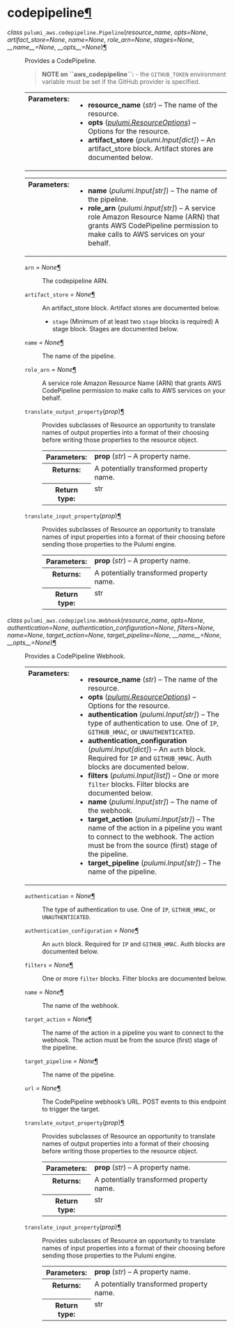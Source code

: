 ---
---

<div class="section" id="module-pulumi_aws.codepipeline">
<span id="codepipeline"></span><h1>codepipeline<a class="headerlink" href="#module-pulumi_aws.codepipeline" title="Permalink to this headline">¶</a></h1>
<dl class="class">
<dt id="pulumi_aws.codepipeline.Pipeline">
<em class="property">class </em><code class="descclassname">pulumi_aws.codepipeline.</code><code class="descname">Pipeline</code><span class="sig-paren">(</span><em>resource_name</em>, <em>opts=None</em>, <em>artifact_store=None</em>, <em>name=None</em>, <em>role_arn=None</em>, <em>stages=None</em>, <em>__name__=None</em>, <em>__opts__=None</em><span class="sig-paren">)</span><a class="headerlink" href="#pulumi_aws.codepipeline.Pipeline" title="Permalink to this definition">¶</a></dt>
<dd><p>Provides a CodePipeline.</p>
<blockquote>
<div><strong>NOTE on ``aws_codepipeline``:</strong> - the <code class="docutils literal notranslate"><span class="pre">GITHUB_TOKEN</span></code> environment variable must be set if the GitHub provider is specified.</div></blockquote>
<table class="docutils field-list" frame="void" rules="none">
<col class="field-name" />
<col class="field-body" />
<tbody valign="top">
<tr class="field-odd field"><th class="field-name">Parameters:</th><td class="field-body"><ul class="first last simple">
<li><strong>resource_name</strong> (<em>str</em>) – The name of the resource.</li>
<li><strong>opts</strong> (<a class="reference internal" href="../../pulumi/#pulumi.ResourceOptions" title="pulumi.ResourceOptions"><em>pulumi.ResourceOptions</em></a>) – Options for the resource.</li>
<li><strong>artifact_store</strong> (<em>pulumi.Input</em><em>[</em><em>dict</em><em>]</em>) – An artifact_store block. Artifact stores are documented below.</li>
</ul>
</td>
</tr>
</tbody>
</table>
<table class="docutils field-list" frame="void" rules="none">
<col class="field-name" />
<col class="field-body" />
<tbody valign="top">
<tr class="field-odd field"><th class="field-name">Parameters:</th><td class="field-body"><ul class="first last simple">
<li><strong>name</strong> (<em>pulumi.Input</em><em>[</em><em>str</em><em>]</em>) – The name of the pipeline.</li>
<li><strong>role_arn</strong> (<em>pulumi.Input</em><em>[</em><em>str</em><em>]</em>) – A service role Amazon Resource Name (ARN) that grants AWS CodePipeline permission to make calls to AWS services on your behalf.</li>
</ul>
</td>
</tr>
</tbody>
</table>
<dl class="attribute">
<dt id="pulumi_aws.codepipeline.Pipeline.arn">
<code class="descname">arn</code><em class="property"> = None</em><a class="headerlink" href="#pulumi_aws.codepipeline.Pipeline.arn" title="Permalink to this definition">¶</a></dt>
<dd><p>The codepipeline ARN.</p>
</dd></dl>

<dl class="attribute">
<dt id="pulumi_aws.codepipeline.Pipeline.artifact_store">
<code class="descname">artifact_store</code><em class="property"> = None</em><a class="headerlink" href="#pulumi_aws.codepipeline.Pipeline.artifact_store" title="Permalink to this definition">¶</a></dt>
<dd><p>An artifact_store block. Artifact stores are documented below.</p>
<ul class="simple">
<li><code class="docutils literal notranslate"><span class="pre">stage</span></code> (Minimum of at least two <code class="docutils literal notranslate"><span class="pre">stage</span></code> blocks is required) A stage block. Stages are documented below.</li>
</ul>
</dd></dl>

<dl class="attribute">
<dt id="pulumi_aws.codepipeline.Pipeline.name">
<code class="descname">name</code><em class="property"> = None</em><a class="headerlink" href="#pulumi_aws.codepipeline.Pipeline.name" title="Permalink to this definition">¶</a></dt>
<dd><p>The name of the pipeline.</p>
</dd></dl>

<dl class="attribute">
<dt id="pulumi_aws.codepipeline.Pipeline.role_arn">
<code class="descname">role_arn</code><em class="property"> = None</em><a class="headerlink" href="#pulumi_aws.codepipeline.Pipeline.role_arn" title="Permalink to this definition">¶</a></dt>
<dd><p>A service role Amazon Resource Name (ARN) that grants AWS CodePipeline permission to make calls to AWS services on your behalf.</p>
</dd></dl>

<dl class="method">
<dt id="pulumi_aws.codepipeline.Pipeline.translate_output_property">
<code class="descname">translate_output_property</code><span class="sig-paren">(</span><em>prop</em><span class="sig-paren">)</span><a class="headerlink" href="#pulumi_aws.codepipeline.Pipeline.translate_output_property" title="Permalink to this definition">¶</a></dt>
<dd><p>Provides subclasses of Resource an opportunity to translate names of output properties
into a format of their choosing before writing those properties to the resource object.</p>
<table class="docutils field-list" frame="void" rules="none">
<col class="field-name" />
<col class="field-body" />
<tbody valign="top">
<tr class="field-odd field"><th class="field-name">Parameters:</th><td class="field-body"><strong>prop</strong> (<em>str</em>) – A property name.</td>
</tr>
<tr class="field-even field"><th class="field-name">Returns:</th><td class="field-body">A potentially transformed property name.</td>
</tr>
<tr class="field-odd field"><th class="field-name">Return type:</th><td class="field-body">str</td>
</tr>
</tbody>
</table>
</dd></dl>

<dl class="method">
<dt id="pulumi_aws.codepipeline.Pipeline.translate_input_property">
<code class="descname">translate_input_property</code><span class="sig-paren">(</span><em>prop</em><span class="sig-paren">)</span><a class="headerlink" href="#pulumi_aws.codepipeline.Pipeline.translate_input_property" title="Permalink to this definition">¶</a></dt>
<dd><p>Provides subclasses of Resource an opportunity to translate names of input properties into
a format of their choosing before sending those properties to the Pulumi engine.</p>
<table class="docutils field-list" frame="void" rules="none">
<col class="field-name" />
<col class="field-body" />
<tbody valign="top">
<tr class="field-odd field"><th class="field-name">Parameters:</th><td class="field-body"><strong>prop</strong> (<em>str</em>) – A property name.</td>
</tr>
<tr class="field-even field"><th class="field-name">Returns:</th><td class="field-body">A potentially transformed property name.</td>
</tr>
<tr class="field-odd field"><th class="field-name">Return type:</th><td class="field-body">str</td>
</tr>
</tbody>
</table>
</dd></dl>

</dd></dl>

<dl class="class">
<dt id="pulumi_aws.codepipeline.Webhook">
<em class="property">class </em><code class="descclassname">pulumi_aws.codepipeline.</code><code class="descname">Webhook</code><span class="sig-paren">(</span><em>resource_name</em>, <em>opts=None</em>, <em>authentication=None</em>, <em>authentication_configuration=None</em>, <em>filters=None</em>, <em>name=None</em>, <em>target_action=None</em>, <em>target_pipeline=None</em>, <em>__name__=None</em>, <em>__opts__=None</em><span class="sig-paren">)</span><a class="headerlink" href="#pulumi_aws.codepipeline.Webhook" title="Permalink to this definition">¶</a></dt>
<dd><p>Provides a CodePipeline Webhook.</p>
<table class="docutils field-list" frame="void" rules="none">
<col class="field-name" />
<col class="field-body" />
<tbody valign="top">
<tr class="field-odd field"><th class="field-name">Parameters:</th><td class="field-body"><ul class="first last simple">
<li><strong>resource_name</strong> (<em>str</em>) – The name of the resource.</li>
<li><strong>opts</strong> (<a class="reference internal" href="../../pulumi/#pulumi.ResourceOptions" title="pulumi.ResourceOptions"><em>pulumi.ResourceOptions</em></a>) – Options for the resource.</li>
<li><strong>authentication</strong> (<em>pulumi.Input</em><em>[</em><em>str</em><em>]</em>) – The type of authentication  to use. One of <code class="docutils literal notranslate"><span class="pre">IP</span></code>, <code class="docutils literal notranslate"><span class="pre">GITHUB_HMAC</span></code>, or <code class="docutils literal notranslate"><span class="pre">UNAUTHENTICATED</span></code>.</li>
<li><strong>authentication_configuration</strong> (<em>pulumi.Input</em><em>[</em><em>dict</em><em>]</em>) – An <code class="docutils literal notranslate"><span class="pre">auth</span></code> block. Required for <code class="docutils literal notranslate"><span class="pre">IP</span></code> and <code class="docutils literal notranslate"><span class="pre">GITHUB_HMAC</span></code>. Auth blocks are documented below.</li>
<li><strong>filters</strong> (<em>pulumi.Input</em><em>[</em><em>list</em><em>]</em>) – One or more <code class="docutils literal notranslate"><span class="pre">filter</span></code> blocks. Filter blocks are documented below.</li>
<li><strong>name</strong> (<em>pulumi.Input</em><em>[</em><em>str</em><em>]</em>) – The name of the webhook.</li>
<li><strong>target_action</strong> (<em>pulumi.Input</em><em>[</em><em>str</em><em>]</em>) – The name of the action in a pipeline you want to connect to the webhook. The action must be from the source (first) stage of the pipeline.</li>
<li><strong>target_pipeline</strong> (<em>pulumi.Input</em><em>[</em><em>str</em><em>]</em>) – The name of the pipeline.</li>
</ul>
</td>
</tr>
</tbody>
</table>
<dl class="attribute">
<dt id="pulumi_aws.codepipeline.Webhook.authentication">
<code class="descname">authentication</code><em class="property"> = None</em><a class="headerlink" href="#pulumi_aws.codepipeline.Webhook.authentication" title="Permalink to this definition">¶</a></dt>
<dd><p>The type of authentication  to use. One of <code class="docutils literal notranslate"><span class="pre">IP</span></code>, <code class="docutils literal notranslate"><span class="pre">GITHUB_HMAC</span></code>, or <code class="docutils literal notranslate"><span class="pre">UNAUTHENTICATED</span></code>.</p>
</dd></dl>

<dl class="attribute">
<dt id="pulumi_aws.codepipeline.Webhook.authentication_configuration">
<code class="descname">authentication_configuration</code><em class="property"> = None</em><a class="headerlink" href="#pulumi_aws.codepipeline.Webhook.authentication_configuration" title="Permalink to this definition">¶</a></dt>
<dd><p>An <code class="docutils literal notranslate"><span class="pre">auth</span></code> block. Required for <code class="docutils literal notranslate"><span class="pre">IP</span></code> and <code class="docutils literal notranslate"><span class="pre">GITHUB_HMAC</span></code>. Auth blocks are documented below.</p>
</dd></dl>

<dl class="attribute">
<dt id="pulumi_aws.codepipeline.Webhook.filters">
<code class="descname">filters</code><em class="property"> = None</em><a class="headerlink" href="#pulumi_aws.codepipeline.Webhook.filters" title="Permalink to this definition">¶</a></dt>
<dd><p>One or more <code class="docutils literal notranslate"><span class="pre">filter</span></code> blocks. Filter blocks are documented below.</p>
</dd></dl>

<dl class="attribute">
<dt id="pulumi_aws.codepipeline.Webhook.name">
<code class="descname">name</code><em class="property"> = None</em><a class="headerlink" href="#pulumi_aws.codepipeline.Webhook.name" title="Permalink to this definition">¶</a></dt>
<dd><p>The name of the webhook.</p>
</dd></dl>

<dl class="attribute">
<dt id="pulumi_aws.codepipeline.Webhook.target_action">
<code class="descname">target_action</code><em class="property"> = None</em><a class="headerlink" href="#pulumi_aws.codepipeline.Webhook.target_action" title="Permalink to this definition">¶</a></dt>
<dd><p>The name of the action in a pipeline you want to connect to the webhook. The action must be from the source (first) stage of the pipeline.</p>
</dd></dl>

<dl class="attribute">
<dt id="pulumi_aws.codepipeline.Webhook.target_pipeline">
<code class="descname">target_pipeline</code><em class="property"> = None</em><a class="headerlink" href="#pulumi_aws.codepipeline.Webhook.target_pipeline" title="Permalink to this definition">¶</a></dt>
<dd><p>The name of the pipeline.</p>
</dd></dl>

<dl class="attribute">
<dt id="pulumi_aws.codepipeline.Webhook.url">
<code class="descname">url</code><em class="property"> = None</em><a class="headerlink" href="#pulumi_aws.codepipeline.Webhook.url" title="Permalink to this definition">¶</a></dt>
<dd><p>The CodePipeline webhook’s URL. POST events to this endpoint to trigger the target.</p>
</dd></dl>

<dl class="method">
<dt id="pulumi_aws.codepipeline.Webhook.translate_output_property">
<code class="descname">translate_output_property</code><span class="sig-paren">(</span><em>prop</em><span class="sig-paren">)</span><a class="headerlink" href="#pulumi_aws.codepipeline.Webhook.translate_output_property" title="Permalink to this definition">¶</a></dt>
<dd><p>Provides subclasses of Resource an opportunity to translate names of output properties
into a format of their choosing before writing those properties to the resource object.</p>
<table class="docutils field-list" frame="void" rules="none">
<col class="field-name" />
<col class="field-body" />
<tbody valign="top">
<tr class="field-odd field"><th class="field-name">Parameters:</th><td class="field-body"><strong>prop</strong> (<em>str</em>) – A property name.</td>
</tr>
<tr class="field-even field"><th class="field-name">Returns:</th><td class="field-body">A potentially transformed property name.</td>
</tr>
<tr class="field-odd field"><th class="field-name">Return type:</th><td class="field-body">str</td>
</tr>
</tbody>
</table>
</dd></dl>

<dl class="method">
<dt id="pulumi_aws.codepipeline.Webhook.translate_input_property">
<code class="descname">translate_input_property</code><span class="sig-paren">(</span><em>prop</em><span class="sig-paren">)</span><a class="headerlink" href="#pulumi_aws.codepipeline.Webhook.translate_input_property" title="Permalink to this definition">¶</a></dt>
<dd><p>Provides subclasses of Resource an opportunity to translate names of input properties into
a format of their choosing before sending those properties to the Pulumi engine.</p>
<table class="docutils field-list" frame="void" rules="none">
<col class="field-name" />
<col class="field-body" />
<tbody valign="top">
<tr class="field-odd field"><th class="field-name">Parameters:</th><td class="field-body"><strong>prop</strong> (<em>str</em>) – A property name.</td>
</tr>
<tr class="field-even field"><th class="field-name">Returns:</th><td class="field-body">A potentially transformed property name.</td>
</tr>
<tr class="field-odd field"><th class="field-name">Return type:</th><td class="field-body">str</td>
</tr>
</tbody>
</table>
</dd></dl>

</dd></dl>

</div>
